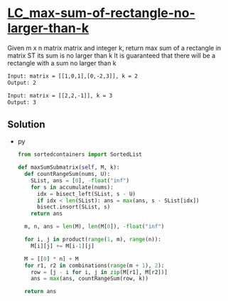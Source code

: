 # [LC_max-sum-of-rectangle-no-larger-than-k](https://leetcode.com/problems/max-sum-of-rectangle-no-larger-than-k)

Given m x n matrix matrix and integer k, return max sum of a rectangle in matrix ST its sum is no larger than k
It is guaranteed that there will be a rectangle with a sum no larger than k

```txt
Input: matrix = [[1,0,1],[0,-2,3]], k = 2
Output: 2

Input: matrix = [[2,2,-1]], k = 3
Output: 3
```

## Solution

* py

  ```py
  from sortedcontainers import SortedList

  def maxSumSubmatrix(self, M, k):
    def countRangeSum(nums, U):
      SList, ans = [0], -float("inf")
      for s in accumulate(nums):
        idx = bisect_left(SList, s - U)
        if idx < len(SList): ans = max(ans, s - SList[idx])
        bisect.insort(SList, s)
      return ans

    m, n, ans = len(M), len(M[0]), -float("inf")

    for i, j in product(range(1, m), range(n)):
      M[i][j] += M[i-1][j]

    M = [[0] * n] + M
    for r1, r2 in combinations(range(m + 1), 2):
      row = [j - i for i, j in zip(M[r1], M[r2])]
      ans = max(ans, countRangeSum(row, k))

    return ans
  ```
